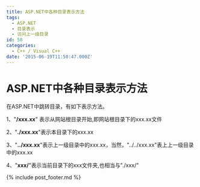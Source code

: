```yaml
---
title: ASP.NET中各种目录表示方法
tags:
  - ASP.NET
  - 目录表示
  - 访问上一级目录
id: 58
categories:
  - C++ / Visual C++
date: '2015-06-19T11:50:47.000Z'
---
```


# ASP.NET中各种目录表示方法

在ASP.NET中跳转目录，有如下表示方法。

1、"**/xxx.xx**" 表示从网站根目录开始,即网站根目录下的xxx.xx文件

2、"**./xxx.xx**"表示本目录下的xxx.xx

3、"**../xxx.xx**"表示上一级目录中的xxx.xx，当然，"../../xxx.xx"表上上一级目录中的xxx.xx

4、"**xxx/**"表示当前目录下的xxx文件夹,也相当与"./xxx/"



{% include post_footer.md %}